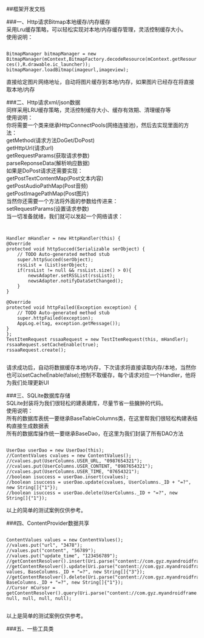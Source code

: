 ##框架开发文档

###一、Http请求Bitmap本地缓存/内存缓存<br />
采用Lru缓存策略，可以轻松实现对本地/内存缓存管理，灵活控制缓存大小。<br />
使用说明：<br />

<code>
BitmapManager bitmapManager = new BitmapManager(mContext,BitmapFactory.decodeResource(mContext.getResources(),R.drawable.ic_launcher));
bitmapManager.loadBitmap(imageurl,imageview);
</code>

直接给定图片网络地址，自动将图片缓存到本地/内存，如果图片已经存在将直接取本地/内存  <br />

###二、Http请求xml/json数据  <br />
同样采用LRU缓存策略，灵活控制缓存大小、缓存有效期、清理缓存等  <br />
使用说明：<br />
你将需要一个类来继承HttpConnectPools(网络连接池)，然后去实现里面的方法：<br />
getMethod(请求方法DoGet/DoPost)  <br />
getHttpUrl(请求url)  <br />
getRequestParams(获取请求参数)  <br />
parseReponseData(解析响应数据)  <br />
如果是DoPost请求还需要实现：  <br />
getPostTextContentMap(Post文本内容)  <br />
getPostAudioPathMap(Post音频)  <br />
getPostImagePathMap(Post图片)  <br />
当然你还需要一个方法将外面的参数给传进来：  <br />
setRequestParams(设置请求参数)  <br />
当一切准备就绪，我们就可以发起一个网络请求： <br />

<pre><code >

Handler mHandler = new HttpHandler(this) {
@Override
protected void httpSucced(Serializable serObject) {
	// TODO Auto-generated method stub
	super.httpSucced(serObject);
	rssList = (List<TestItem>)serObject;
	if(rssList != null && rssList.size() > 0){
		newsAdapter.setRSSList(rssList);
		newsAdapter.notifyDataSetChanged();
	}
}

@Override
protected void httpFailed(Exception exception) {
	// TODO Auto-generated method stub
	super.httpFailed(exception);
	AppLog.e(tag, exception.getMessage());
}
};
TestItemRequest rssaaRequest = new TestItemRequest(this, mHandler);
rssaaRequest.setCacheEnable(true);
rssaaRequest.create();
			
</code></pre>

请求成功后，自动将数据缓存本地/内存，下次请求将直接读取内存/本地，当然你也可以setCacheEnable(false);控制不取缓存，每个请求对应一个Handler，他将为我们处理更新UI  <br />

###三、SQLite数据库存储  <br />
SQLite封装将为我们很轻松的建表建库，尽量节省一些臃肿的代码。  <br />
使用说明： <br />
所有的数据库表统一要继承BaseTableColumns类，在这里帮我们很轻松构建表结构直接生成数据表  <br />
所有的数据库操作统一要继承BaseDao，在这里为我们封装了所有DAO方法  <br />

<pre><code >
UserDao userDao = new UserDao(this);
//ContentValues cvalues = new ContentValues();
//cvalues.put(UserColumns.USER_URL, "0987654321");
//cvalues.put(UserColumns.USER_CONTENT, "0987654321");
//cvalues.put(UserColumns.USER_TIME, "07654321");
//boolean isuccess = userDao.insert(cvalues);   
//boolean isuccess = userDao.update(cvalues, UserColumns._ID + "=?", new String[]{"1"});
//boolean isuccess = userDao.delete(UserColumns._ID + "=?", new String[]{"1"});
</code></pre>

以上的简单的测试案例仅供参考。<br />

###四、ContentProvider数据共享  <br />

<pre><code >
ContentValues values = new ContentValues();
//values.put("url", "3478");
//values.put("content", "56789");
//values.put("update_time", "123456789");
//getContentResolver().insert(Uri.parse("content://com.gyz.myandroidframe.dao/plugins"),values);
//getContentResolver().update(Uri.parse("content://com.gyz.myandroidframe.dao/plugins"), values, BaseColumns._ID + "=?", new String[]{"3"});
//getContentResolver().delete(Uri.parse("content://com.gyz.myandroidframe.dao/plugins"), BaseColumns._ID + "=?", new String[]{"1"});
//Cursor mCursor = getContentResolver().query(Uri.parse("content://com.gyz.myandroidframe.dao/plugins"), null, null, null, null);

</code></pre>

以上是简单的测试案例仅供参考。<br />


###五、一些工具类<br /><br /><br />















